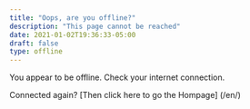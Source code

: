 ```yaml
---
title: "Oops, are you offline?"
description: "This page cannot be reached"
date: 2021-01-02T19:36:33-05:00
draft: false
type: offline
---
```


You appear to be offline. Check your internet connection.

Connected again? [Then click here to go the Hompage] (/en/)
